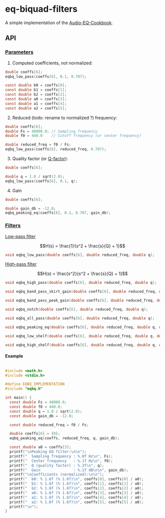# eq-biquad-filters

A simple implementation of the [Audio-EQ-Cookbook](https://webaudio.github.io/Audio-EQ-Cookbook/Audio-EQ-Cookbook.txt).

## API

### [Parameters](./Audio-EQ-Cookbook.txt#L48)

1. Computed coefficients, _not_ normalized:

```c
double coeffs[6];
eqbq_low_pass(coeffs[6], 0.1, 0.707);

const double b0 = coeffs[0];
const double b1 = coeffs[1];
const double b2 = coeffs[2];
const double a0 = coeffs[3];
const double a1 = coeffs[4];
const double a2 = coeffs[5];
```

2. Reduced (todo: rename to normalized ?) frequency:

```c
double coeffs[6];
double Fs = 48000.0; // Sampling frequency
double f0 = 440.0    // Cutoff frequency (or center frequency)

double reduced_freq = f0 / Fs;
eqbq_low_pass(coeffs[6], reduced_freq, 0.707);
```

3. Quality factor (or [Q-factor](https://en.wikipedia.org/wiki/Q_factor)):

```c
double coeffs[6];

double q = 1.0 / sqrt(2.0);
eqbq_low_pass(coeffs[6], 0.1, q);
```

4. Gain

```c
double coeffs[6];

double gain_db = -12.0;
eqbq_peaking_eq(coeffs[6], 0.1, 0.707, gain_db);
```

### [Filters](./Audio-EQ-Cookbook.txt#L100)

[Low-pass filter](./Audio-EQ-Cookbook.txt#L105)

```math
H(s) = \frac{1}{s^2 + \frac{s}{Q} + 1}
```

```c
void eqbq_low_pass(double coeffs[6], double reduced_freq, double q);
```

[High-pass filter](./Audio-EQ-Cookbook.txt#L116)

```math
H(s) = \frac{s^2}{s^2 + \frac{s}{Q} + 1}
```

```c
void eqbq_high_pass(double coeffs[6], double reduced_freq, double q);
```

```c
void eqbq_band_pass_skirt_gain(double coeffs[6], double reduced_freq, double q);
```

```c
void eqbq_band_pass_peak_gain(double coeffs[6], double reduced_freq, double q);
```

```c
void eqbq_notch(double coeffs[6], double reduced_freq, double q);
```

```c
void eqbq_all_pass(double coeffs[6], double reduced_freq, double q);
```

```c
void eqbq_peaking_eq(double coeffs[6], double reduced_freq, double q, double gain_db);
```

```c
void eqbq_low_shelf(double coeffs[6], double reduced_freq, double q, double gain_db);
```

```c
void eqbq_high_shelf(double coeffs[6], double reduced_freq, double q, double gain_db);
```

#### Example

```c

#include <math.h>
#include <stdio.h>

#define EQBQ_IMPLEMENTATION
#include "eqbq.h"

int main() {
  const double Fs = 48000.0;
  const double f0 = 440.0;
  const double q = 1.0 / sqrt(2.0);
  const double gain_db = -12.0;

  const double reduced_freq = f0 / Fs;

  double coeffs[6] = {0};
  eqbq_peaking_eq(coeffs, reduced_freq, q, gain_db);

  const double a0 = coeffs[3];
  printf("\nPeaking EQ filter:\n\n");
  printf("  Sampling frequency : %.0f Hz\n", Fs);
  printf("  Center frequency   : %.1f Hz\n", f0);
  printf("  Q (quality factor) : %.3f\n", q);
  printf("  Gain               : %.1f dB\n\n", gain_db);
  printf("\nCoefficients (normalized):\n\n");
  printf("  b0: % 1.6f (% 1.6f)\n", coeffs[0], coeffs[0] / a0);
  printf("  b1: % 1.6f (% 1.6f)\n", coeffs[1], coeffs[1] / a0);
  printf("  b2: % 1.6f (% 1.6f)\n", coeffs[2], coeffs[2] / a0);
  printf("  a0: % 1.6f (% 1.6f)\n", coeffs[3], coeffs[3] / a0);
  printf("  a1: % 1.6f (% 1.6f)\n", coeffs[4], coeffs[4] / a0);
  printf("  a2: % 1.6f (% 1.6f)\n", coeffs[5], coeffs[5] / a0);
  printf("\n");
}

```
